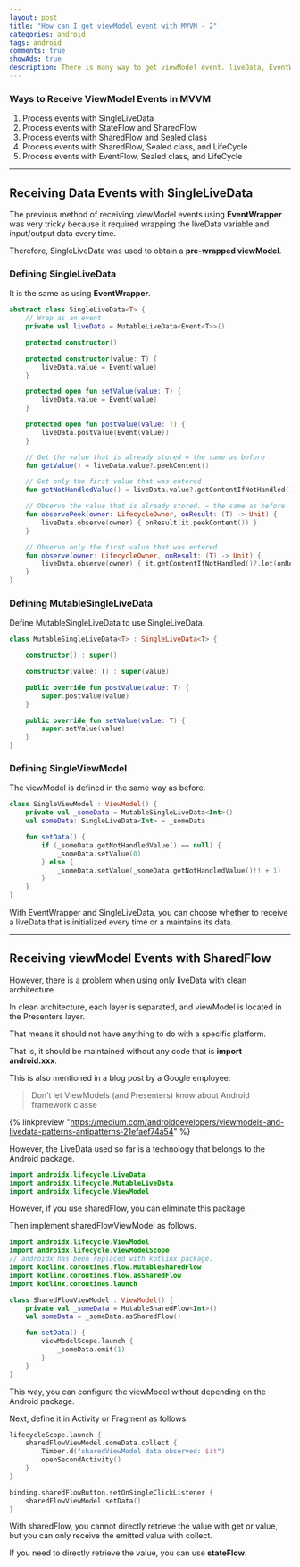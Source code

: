```yaml
---  
layout: post  
title: "How can I get viewModel event with MVVM - 2"
categories: android
tags: android 
comments: true
showAds: true
description: There is many way to get viewModel event. liveData, EventWrapper, SingleLiveData etc. Let you know how to use, how to get these event with MVVM architecture.
---
```


### **Ways to Receive ViewModel Events in MVVM**
1. Process events with SingleLiveData
2. Process events with StateFlow and SharedFlow
3. Process events with SharedFlow and Sealed class
4. Process events with SharedFlow, Sealed class, and LifeCycle
5. Process events with EventFlow, Sealed class, and LifeCycle

---

## **Receiving Data Events with SingleLiveData**

The previous method of receiving viewModel events using **EventWrapper** was very tricky because it required wrapping the liveData variable and input/output data every time.

Therefore, SingleLiveData was used to obtain a **pre-wrapped viewModel**.

### **Defining SingleLiveData**

It is the same as using **EventWrapper**.

```kotlin
abstract class SingleLiveData<T> {
    // Wrap as an event
    private val liveData = MutableLiveData<Event<T>>()

    protected constructor()

    protected constructor(value: T) {
        liveData.value = Event(value)
    }

    protected open fun setValue(value: T) {
        liveData.value = Event(value)
    }

    protected open fun postValue(value: T) {
        liveData.postValue(Event(value))
    }

    // Get the value that is already stored = the same as before
    fun getValue() = liveData.value?.peekContent()

    // Get only the first value that was entered
    fun getNotHandledValue() = liveData.value?.getContentIfNotHandled()

    // Observe the value that is already stored. = the same as before
    fun observePeek(owner: LifecycleOwner, onResult: (T) -> Unit) {
        liveData.observe(owner) { onResult(it.peekContent()) }
    }

    // Observe only the first value that was entered.
    fun observe(owner: LifecycleOwner, onResult: (T) -> Unit) {
        liveData.observe(owner) { it.getContentIfNotHandled()?.let(onResult) }
    }
}

```

### **Defining MutableSingleLiveData**

Define MutableSingleLiveData to use SingleLiveData.

```kotlin
class MutableSingleLiveData<T> : SingleLiveData<T> {

    constructor() : super()

    constructor(value: T) : super(value)

    public override fun postValue(value: T) {
        super.postValue(value)
    }

    public override fun setValue(value: T) {
        super.setValue(value)
    }
}
```

### **Defining SingleViewModel**

The viewModel is defined in the same way as before.

```kotlin
class SingleViewModel : ViewModel() {
    private val _someData = MutableSingleLiveData<Int>()
    val someData: SingleLiveData<Int> = _someData

    fun setData() {
        if (_someData.getNotHandledValue() == null) {
            _someData.setValue(0)
        } else {
            _someData.setValue(_someData.getNotHandledValue()!! + 1)
        }
    }
}

```

With EventWrapper and SingleLiveData, you can choose whether to receive a liveData that is initialized every time or a maintains its data.

---

## **Receiving viewModel Events with SharedFlow**

However, there is a problem when using only liveData with clean architecture.

In clean architecture, each layer is separated, and viewModel is located in the Presenters layer.

That means it should not have anything to do with a specific platform.

That is, it should be maintained without any code that is **import android.xxx**.

This is also mentioned in a blog post by a Google employee.

> Don’t let ViewModels (and Presenters) know about Android framework classe
> 

{% linkpreview "https://medium.com/androiddevelopers/viewmodels-and-livedata-patterns-antipatterns-21efaef74a54" %}

However, the LiveData used so far is a technology that belongs to the Android package.

```kotlin
import androidx.lifecycle.LiveData
import androidx.lifecycle.MutableLiveData
import androidx.lifecycle.ViewModel
```

However, if you use sharedFlow, you can eliminate this package.

Then implement sharedFlowViewModel as follows.

```kotlin
import androidx.lifecycle.ViewModel
import androidx.lifecycle.viewModelScope
// androidx has been replaced with kotlinx package.
import kotlinx.coroutines.flow.MutableSharedFlow
import kotlinx.coroutines.flow.asSharedFlow
import kotlinx.coroutines.launch

class SharedFlowViewModel : ViewModel() {
    private val _someData = MutableSharedFlow<Int>()
    val someData = _someData.asSharedFlow()

    fun setData() {
        viewModelScope.launch {
            _someData.emit(1)
        }
    }
}
```

This way, you can configure the viewModel without depending on the Android package.

Next, define it in Activity or Fragment as follows.

```kotlin
lifecycleScope.launch {
    sharedFlowViewModel.someData.collect {
        Timber.d("sharedViewModel data observed: $it")
        openSecondActivity()
    }
}

binding.sharedFlowButton.setOnSingleClickListener {
    sharedFlowViewModel.setData()
}

```

With sharedFlow, you cannot directly retrieve the value with get or value, but you can only receive the emitted value with collect.

If you need to directly retrieve the value, you can use **stateFlow**.
